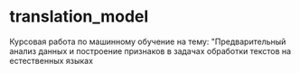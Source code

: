 # translation_model
Курсовая работа по машинному обучение на тему: "Предварительный анализ данных и построение признаков в задачах обработки текстов на естественных языках
